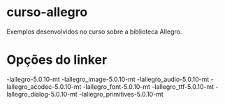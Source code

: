 curso-allegro
=============

Exemplos desenvolvidos no curso sobre a biblioteca Allegro.

Opções do linker
================

  -lallegro-5.0.10-mt
  -lallegro_image-5.0.10-mt
  -lallegro_audio-5.0.10-mt
  -lallegro_acodec-5.0.10-mt
  -lallegro_font-5.0.10-mt
  -lallegro_ttf-5.0.10-mt
  -lallegro_dialog-5.0.10-mt
  -lallegro_primitives-5.0.10-mt
